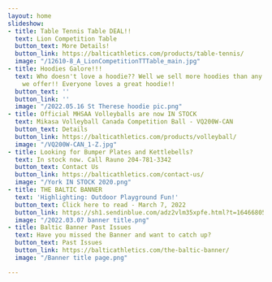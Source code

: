 ```yaml
---
layout: home
slideshow:
- title: Table Tennis Table DEAL!!
  text: Lion Competition Table
  button_text: More Details!
  button_link: https://balticathletics.com/products/table-tennis/
  image: "/12610-8_A_LionCompetitionTTTable_main.jpg"
- title: Hoodies Galore!!!
  text: Who doesn't love a hoodie?? Well we sell more hoodies than any other garment
    we offer!! Everyone loves a great hoodie!!
  button_text: ''
  button_link: ''
  image: "/2022.05.16 St Therese hoodie pic.png"
- title: Official MHSAA Volleyballs are now IN STOCK
  text: Mikasa Volleyball Canada Competition Ball - VQ200W-CAN
  button_text: Details
  button_link: https://balticathletics.com/products/volleyball/
  image: "/VQ200W-CAN_1-Z.jpg"
- title: Looking for Bumper Plates and Kettlebells?
  text: In stock now. Call Rauno 204-781-3342
  button_text: Contact Us
  button_link: https://balticathletics.com/contact-us/
  image: "/York IN STOCK 2020.png"
- title: THE BALTIC BANNER
  text: 'Highlighting: Outdoor Playground Fun!'
  button_text: Click here to read - March 7, 2022
  button_link: https://sh1.sendinblue.com/adz2vlm35xpfe.html?t=1646680522
  image: "/2022.03.07 banner title.png"
- title: Baltic Banner Past Issues
  text: Have you missed the Banner and want to catch up?
  button_text: Past Issues
  button_link: https://balticathletics.com/the-baltic-banner/
  image: "/Banner title page.png"

---
```

